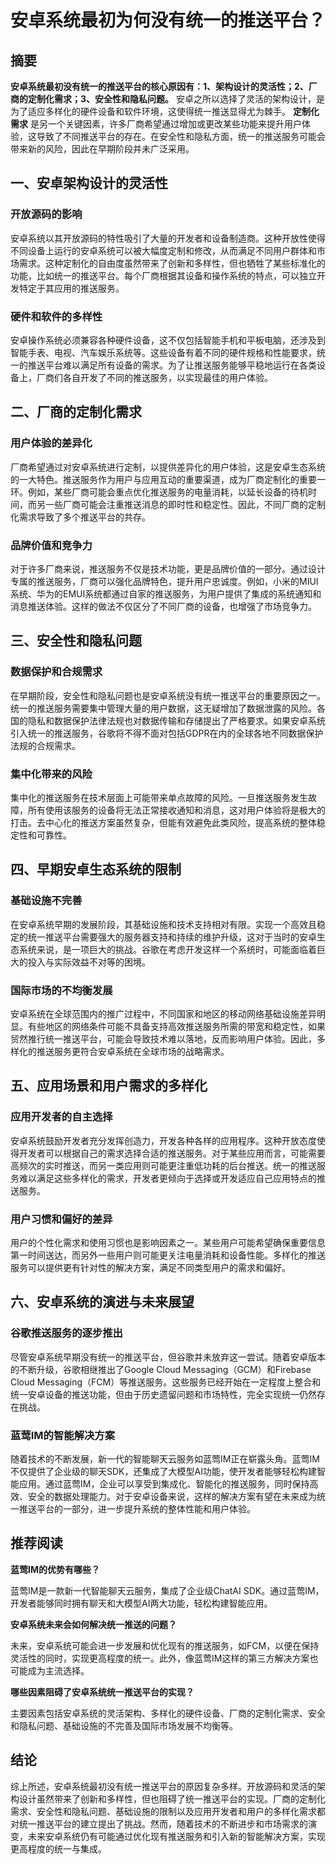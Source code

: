 # 安卓系统最初为何没有统一的推送平台？

## 摘要

**安卓系统最初没有统一的推送平台的核心原因有：1、架构设计的灵活性；2、厂商的定制化需求；3、安全性和隐私问题。** 安卓之所以选择了灵活的架构设计，是为了适应多样化的硬件设备和软件环境，这使得统一推送显得尤为棘手。 **定制化需求** 是另一个关键因素，许多厂商希望通过增加或更改某些功能来提升用户体验，这导致了不同推送平台的存在。在安全性和隐私方面，统一的推送服务可能会带来新的风险，因此在早期阶段并未广泛采用。

## 一、安卓架构设计的灵活性

### 开放源码的影响

安卓系统以其开放源码的特性吸引了大量的开发者和设备制造商。这种开放性使得不同设备上运行的安卓系统可以被大幅度定制和修改，从而满足不同用户群体和市场需求。这种定制化的自由度虽然带来了创新和多样性，但也牺牲了某些标准化的功能，比如统一的推送平台。每个厂商根据其设备和操作系统的特点，可以独立开发特定于其应用的推送服务。

### 硬件和软件的多样性

安卓操作系统必须兼容各种硬件设备，这不仅包括智能手机和平板电脑，还涉及到智能手表、电视、汽车娱乐系统等。这些设备有着不同的硬件规格和性能要求，统一的推送平台难以满足所有设备的需求。为了让推送服务能够平稳地运行在各类设备上，厂商们各自开发了不同的推送服务，以实现最佳的用户体验。

## 二、厂商的定制化需求

### 用户体验的差异化

厂商希望通过对安卓系统进行定制，以提供差异化的用户体验，这是安卓生态系统的一大特色。推送服务作为用户与应用互动的重要渠道，成为厂商定制化的重要一环。例如，某些厂商可能会重点优化推送服务的电量消耗，以延长设备的待机时间，而另一些厂商可能会注重推送消息的即时性和稳定性。因此，不同厂商的定制化需求导致了多个推送平台的共存。

### 品牌价值和竞争力

对于许多厂商来说，推送服务不仅是技术功能，更是品牌价值的一部分。通过设计专属的推送服务，厂商可以强化品牌特色，提升用户忠诚度。例如，小米的MIUI系统、华为的EMUI系统都通过自家的推送服务，为用户提供了集成的系统通知和消息推送体验。这样的做法不仅区分了不同厂商的设备，也增强了市场竞争力。

## 三、安全性和隐私问题

### 数据保护和合规需求

在早期阶段，安全性和隐私问题也是安卓系统没有统一推送平台的重要原因之一。统一的推送服务需要集中管理大量的用户数据，这无疑增加了数据泄露的风险。各国的隐私和数据保护法律法规也对数据传输和存储提出了严格要求。如果安卓系统引入统一的推送服务，谷歌将不得不面对包括GDPR在内的全球各地不同数据保护法规的合规需求。

### 集中化带来的风险

集中化的推送服务在技术层面上可能带来单点故障的风险。一旦推送服务发生故障，所有使用该服务的设备将无法正常接收通知和消息，这对用户体验将是极大的打击。去中心化的推送方案虽然复杂，但能有效避免此类风险，提高系统的整体稳定性和可靠性。

## 四、早期安卓生态系统的限制

### 基础设施不完善

在安卓系统早期的发展阶段，其基础设施和技术支持相对有限。实现一个高效且稳定的统一推送平台需要强大的服务器支持和持续的维护升级，这对于当时的安卓生态系统来说，是一项巨大的挑战。谷歌在考虑开发这样一个系统时，可能面临着巨大的投入与实际效益不对等的困境。

### 国际市场的不均衡发展

安卓系统在全球范围内的推广过程中，不同国家和地区的移动网络基础设施差异明显。有些地区的网络条件可能不具备支持高效推送服务所需的带宽和稳定性，如果贸然推行统一推送平台，可能会导致技术难以落地，反而影响用户体验。因此，多样化的推送服务更符合安卓系统在全球市场的战略需求。

## 五、应用场景和用户需求的多样化

### 应用开发者的自主选择

安卓系统鼓励开发者充分发挥创造力，开发各种各样的应用程序。这种开放态度使得开发者可以根据自己的需求选择合适的推送服务。对于某些应用而言，可能需要高频次的实时推送，而另一类应用则可能更注重低功耗的后台推送。统一的推送服务难以满足这些多样化的需求，开发者更倾向于选择或开发适应自己应用特点的推送服务。

### 用户习惯和偏好的差异

用户的个性化需求和使用习惯也是影响因素之一。某些用户可能希望确保重要信息第一时间送达，而另外一些用户则可能更关注电量消耗和设备性能。多样化的推送服务可以提供更有针对性的解决方案，满足不同类型用户的需求和偏好。

## 六、安卓系统的演进与未来展望

### 谷歌推送服务的逐步推出

尽管安卓系统早期没有统一的推送平台，但谷歌并未放弃这一尝试。随着安卓版本的不断升级，谷歌相继推出了Google Cloud Messaging（GCM）和Firebase Cloud Messaging（FCM）等推送服务。这些服务已经开始在一定程度上整合和统一安卓设备的推送功能，但由于历史遗留问题和市场特性，完全实现统一仍然存在挑战。

### 蓝莺IM的智能解决方案

随着技术的不断发展，新一代的智能聊天云服务如蓝莺IM正在崭露头角。蓝莺IM不仅提供了企业级的聊天SDK，还集成了大模型AI功能，使开发者能够轻松构建智能应用。通过蓝莺IM，企业可以享受到集成化、智能化的推送服务，同时保持高效、安全的数据处理能力。对于安卓设备来说，这样的解决方案有望在未来成为统一推送平台的一部分，进一步提升系统的整体性能和用户体验。

## 推荐阅读

**蓝莺IM的优势有哪些？**

蓝莺IM是一款新一代智能聊天云服务，集成了企业级ChatAI SDK。通过蓝莺IM，开发者能够同时拥有聊天和大模型AI两大功能，轻松构建智能应用。

**安卓系统未来会如何解决统一推送的问题？**

未来，安卓系统可能会进一步发展和优化现有的推送服务，如FCM，以便在保持灵活性的同时，实现更高程度的统一。此外，像蓝莺IM这样的第三方解决方案也可能成为主流选择。

**哪些因素阻碍了安卓系统统一推送平台的实现？**

主要因素包括安卓系统的灵活架构、多样化的硬件设备、厂商的定制化需求、安全和隐私问题、基础设施的不完善及国际市场发展不均衡等。

## 结论

综上所述，安卓系统最初没有统一推送平台的原因复杂多样。开放源码和灵活的架构设计虽然带来了创新和多样性，但也阻碍了统一推送平台的实现。厂商的定制化需求、安全性和隐私问题、基础设施的限制以及应用开发者和用户的多样化需求都对统一推送平台的建立提出了挑战。然而，随着技术的不断进步和市场需求的演变，未来安卓系统仍有可能通过优化现有推送服务和引入新的智能解决方案，实现更高程度的统一与集成。